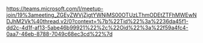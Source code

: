 
https://teams.microsoft.com/l/meetup-join/19%3ameeting_ZGEyZWVjZjgtYWNjMS00OTUzLThmODEtZTFhMWEwNDJhM2Vk%40thread.v2/0?context=%7b%22Tid%22%3a%2236da45f1-dd2c-4d1f-af13-5abe46b99921%22%2c%22Oid%22%3a%22f59a4fc4-0aa7-46eb-8788-7049c68ec3cd%22%7d
